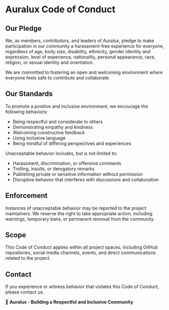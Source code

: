 # Auralux Code of Conduct

## Our Pledge

We, as members, contributors, and leaders of Auralux, pledge to make participation in our community a harassment-free experience for everyone, regardless of age, body size, disability, ethnicity, gender identity and expression, level of experience, nationality, personal appearance, race, religion, or sexual identity and orientation.

We are committed to fostering an open and welcoming environment where everyone feels safe to contribute and collaborate.

## Our Standards

To promote a positive and inclusive environment, we encourage the following behaviors:

- Being respectful and considerate to others
- Demonstrating empathy and kindness
- Welcoming constructive feedback
- Using inclusive language
- Being mindful of differing perspectives and experiences

Unacceptable behavior includes, but is not limited to:

- Harassment, discrimination, or offensive comments
- Trolling, insults, or derogatory remarks
- Publishing private or sensitive information without permission
- Disruptive behavior that interferes with discussions and collaboration

## Enforcement

Instances of unacceptable behavior may be reported to the project maintainers. We reserve the right to take appropriate action, including warnings, temporary bans, or permanent removal from the community.

## Scope

This Code of Conduct applies within all project spaces, including GitHub repositories, social media channels, events, and direct communications related to the project.

## Contact

If you experience or witness behavior that violates this Code of Conduct, please contact us.

🚀 **Auralux - Building a Respectful and Inclusive Community**
